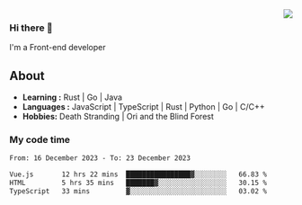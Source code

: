 <img align='right' src="https://github-readme-stats.vercel.app/api?username=strugglebak&show_icons=true">

### Hi there 👋

I'm a Front-end developer

## About

-  **Learning :** Rust | Go | Java
-  **Languages :** JavaScript | TypeScript | Rust | Python | Go | C/C++
-  **Hobbies:** Death Stranding | Ori and the Blind Forest

### My code time

<!--START_SECTION:waka-->

```txt
From: 16 December 2023 - To: 23 December 2023

Vue.js       12 hrs 22 mins  ████████████████▓░░░░░░░░   66.83 %
HTML         5 hrs 35 mins   ███████▓░░░░░░░░░░░░░░░░░   30.15 %
TypeScript   33 mins         ▓░░░░░░░░░░░░░░░░░░░░░░░░   03.02 %
```

<!--END_SECTION:waka-->

